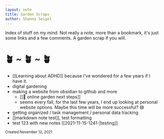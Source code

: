 ```yaml
---
layout: note
title: Garden Scraps
author: Shanna Seigel
---
```


Index of stuff on my mind. Not really a note, more than a bookmark, it's just some links and a few comments. A garden scrap if you will.

# 🪴 ~ 🪴 ~ 🪴

- [[Learning about ADHD]] because I've wondered for a few years if I have it.
- digital gardening
- making a website from obsidian to github and more
	- [[🤔 online garden next steps]]
	- seems every fall, for the last few years, I end up looking at personal website options. Maybe this time will be more successful? 😅
- getting organized / task management / personal data tracking
- [[markdown note test]], test formatting
- test 123 with new notes [[2021-11-15-1241-|testing]]





<small>Created November 12, 2021</small>